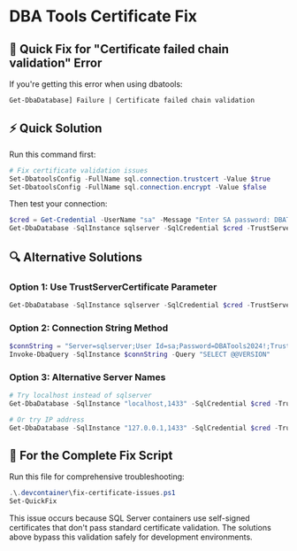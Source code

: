 # DBA Tools Certificate Fix

## 🔧 Quick Fix for "Certificate failed chain validation" Error

If you're getting this error when using dbatools:
```
Get-DbaDatabase] Failure | Certificate failed chain validation
```

## ⚡ Quick Solution

Run this command first:
```powershell
# Fix certificate validation issues
Set-DbatoolsConfig -FullName sql.connection.trustcert -Value $true
Set-DbatoolsConfig -FullName sql.connection.encrypt -Value $false
```

Then test your connection:
```powershell
$cred = Get-Credential -UserName "sa" -Message "Enter SA password: DBATools2024!"
Get-DbaDatabase -SqlInstance sqlserver -SqlCredential $cred -TrustServerCertificate
```

## 🔍 Alternative Solutions

### Option 1: Use TrustServerCertificate Parameter
```powershell
Get-DbaDatabase -SqlInstance sqlserver -SqlCredential $cred -TrustServerCertificate
```

### Option 2: Connection String Method
```powershell
$connString = "Server=sqlserver;User Id=sa;Password=DBATools2024!;TrustServerCertificate=true;"
Invoke-DbaQuery -SqlInstance $connString -Query "SELECT @@VERSION"
```

### Option 3: Alternative Server Names
```powershell
# Try localhost instead of sqlserver
Get-DbaDatabase -SqlInstance "localhost,1433" -SqlCredential $cred -TrustServerCertificate

# Or try IP address
Get-DbaDatabase -SqlInstance "127.0.0.1,1433" -SqlCredential $cred -TrustServerCertificate
```

## 🚀 For the Complete Fix Script

Run this file for comprehensive troubleshooting:
```powershell
.\.devcontainer\fix-certificate-issues.ps1
Set-QuickFix
```

This issue occurs because SQL Server containers use self-signed certificates that don't pass standard certificate validation. The solutions above bypass this validation safely for development environments.